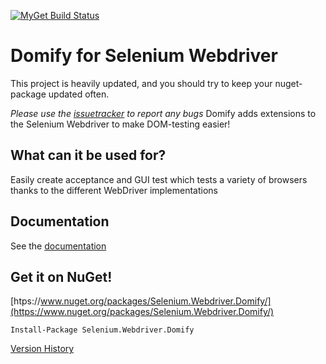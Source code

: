 [![MyGet Build Status](https://www.myget.org/BuildSource/Badge/testing?identifier=5fd43ec1-b4ad-4129-b59d-46995032d5c7)](https://www.myget.org/)

# Domify for Selenium Webdriver
This project is heavily updated, and you should try to keep your nuget-package updated often.

_Please use the [issuetracker](https://github.com/yngvebn/Selenium.Webdriver.Domify/issues) to report any bugs_
Domify adds extensions to the Selenium Webdriver to make DOM-testing easier!


## What can it be used for?
Easily create acceptance and GUI test which tests a variety of browsers thanks to the different WebDriver implementations

## Documentation
See the [documentation](https://github.com/yngvebn/Selenium.Webdriver.Domify/wiki)

## Get it on NuGet!
[htps://www.nuget.org/packages/Selenium.Webdriver.Domify/](https://www.nuget.org/packages/Selenium.Webdriver.Domify/)

    Install-Package Selenium.Webdriver.Domify 

[Version History](https://github.com/yngvebn/Selenium.Webdriver.Domify/wiki/Version-History)


